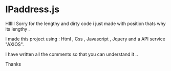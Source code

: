 # IPaddress.js
 
HIIIII
Sorry for the lengthy and dirty code i just made with position thats why its lengthy . 

I made this project using : Html , Css , Javascript , Jquery and a API service "AXIOS".

I have written all the comments so that you can understand it ..

Thanks
